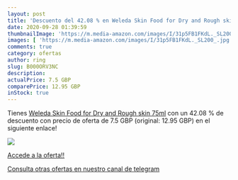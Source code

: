 ```yaml
---
layout: post
title: 'Descuento del 42.08 % en Weleda Skin Food for Dry and Rough skin '
date: 2020-09-28 01:39:59
thumbnailImage: 'https://m.media-amazon.com/images/I/31p5FB1FKdL._SL200_.jpg'
images: [ 'https://m.media-amazon.com/images/I/31p5FB1FKdL._SL200_.jpg' ]
comments: true
category: ofertas
author: ring
slug: B000ORV3NC
description:
actualPrice: 7.5 GBP
comparePrice: 12.95 GBP
inStock: true
---
```


Tienes [Weleda Skin Food for Dry and Rough skin  75ml](https://www.amazon.com/dp/B000ORV3NC/?tag=redken08-20) con un 42.08 % de descuento con precio de oferta de 7.5 GBP (original: 12.95 GBP) en el siguiente enlace!

[![](https://m.media-amazon.com/images/I/31p5FB1FKdL._SL200_.jpg)](https://www.amazon.com/dp/B000ORV3NC/?tag=redken08-20)

[Accede a la oferta!!](https://www.amazon.com/dp/B000ORV3NC/?tag=redken08-20)

[Consulta otras ofertas en nuestro canal de telegram](https://t.me/s/ofertas25)
